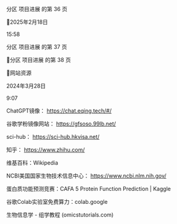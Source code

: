 分区 项目进展 的第 36 页

2025年2月18日

15:58

分区 项目进展 的第 37 页

分区 项目进展 的第 38 页

网站资源

2024年3月28日

9:07



ChatGPT镜像： https://chat.eqing.tech/#/

谷歌学粉镜像网站： https://gfsoso.99lb.net/

sci-hub： https://sci-hub.hkvisa.net/

知乎： https://www.zhihu.com/

维基百科：Wikipedia

NCBI美国国家生物技术信息中心： https://www.ncbi.nlm.nih.gov/

蛋白质功能预测竞赛：CAFA 5 Protein Function Prediction | Kaggle

谷歌Colab实验室免费算力：colab.google

生物信息学 - 组学教程 (omicstutorials.com)

